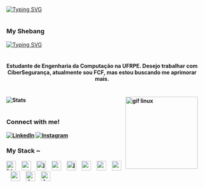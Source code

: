 [![Typing SVG](https://readme-typing-svg.demolab.com?font=Fira+Code&pause=1000&color=EFF727&width=435&lines=Hello%2C+i'am+Adielson+%F0%9F%91%8B)](https://git.io/typing-svg)


#

### My Shebang
[![Typing SVG](https://readme-typing-svg.demolab.com?font=Fira+Code&pause=1000&color=4400F7&width=435&lines=%23!%2Fbin%2FJesus)](https://git.io/typing-svg)

#

<p align="center"><b>Estudante de Engenharia da Computação na UFRPE. Desejo trabalhar com CiberSegurança, atualmente sou FCF, mas estou buscando me aprimorar mais.

#

![Stats](https://github-readme-stats.vercel.app/api?username=Adielson-Cordeiro&theme=highcontrast&show_icons=truelocale=pt-br) 
<img align="right" alt="gif linux" height="190px" src="https://media.tenor.com/dHk-LfzHrtwAAAAi/linux-computer.gif">


#

<h3 align="left">Connect with me!</h3>

[![LinkedIn](https://img.shields.io/badge/-LinkedIn-000?style=for-the-badge&logo=linkedin&logoColor=FF00F6&color:FFF)](https://www.linkedin.com/in/adielson-cordeiro-do-nascimento-b5371618b/)
[![Instagram](https://img.shields.io/badge/-Instagram-000?style=for-the-badge&logo=instagram&logoColor=FF00F6&color:FFF)](https://www.instagram.com/adielsonacn/)


<h3 align="left">My Stack ~</h3>

<div align="left">
  <img src="https://cdn.jsdelivr.net/gh/devicons/devicon@latest/icons/linux/linux-original.svg" height="25" alt="html5 logo"  />
  <img width="8" />
  <img src="https://cdn.jsdelivr.net/gh/devicons/devicon@latest/icons/archlinux/archlinux-original.svg" height="25" alt="css3 logo"  />
  <img width="8" />
  <img src="https://cdn.jsdelivr.net/gh/devicons/devicon@latest/icons/oracle/oracle-original.svg" height="25" alt="javascript logo"  />
  <img width="8" />
  <img src="https://cdn.jsdelivr.net/gh/devicons/devicon@latest/icons/bash/bash-original.svg" height="25" alt="react logo"  />
  <img width="8" />
  <img src="https://cdn.jsdelivr.net/gh/devicons/devicon@latest/icons/docker/docker-original.svg" height="25" alt="java logo"  />
  <img width="8" />
  <img src="https://cdn.jsdelivr.net/gh/devicons/devicon@latest/icons/nginx/nginx-original.svg" height="25" alt="spring logo"  />
  <img width="8" />
  <img src="https://cdn.jsdelivr.net/gh/devicons/devicon@latest/icons/powershell/powershell-original.svg" height="25" alt="c logo"  />
  <img width="8" />
  <img src="https://cdn.jsdelivr.net/gh/devicons/devicon/icons/mysql/mysql-original.svg" height="25" alt="mysql logo"  />
  <img width="8" />
  <img src="https://cdn.jsdelivr.net/gh/devicons/devicon/icons/postgresql/postgresql-original.svg" height="25" alt="postgresql logo"  />
  <img width="8" />
  <img src="https://cdn.jsdelivr.net/gh/devicons/devicon@latest/icons/putty/putty-original.svg" height="25" alt="docker logo"  />
  <img width="8" />
  <img src="https://cdn.jsdelivr.net/gh/devicons/devicon@latest/icons/amazonwebservices/amazonwebservices-original-wordmark.svg" height="25" alt="docker logo"  />
</div>

#